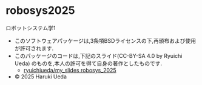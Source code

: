 # robosys2025
ロボットシステム学1

- このソフトウェアパッケージは,3条項BSDライセンスの下,再頒布および使用が許可されます.
- このパッケージのコードは,下記のスライド(CC-BY-SA 4.0 by Ryuichi Ueda) のものを,本人の許可を得て自身の著作としたものです.
    - [ryuichiueda/my_slides robosys_2025](https://ryuichiueda.github.io/slides_marp/robosys2025/lesson5.html) 
- © 2025 Haruki Ueda
